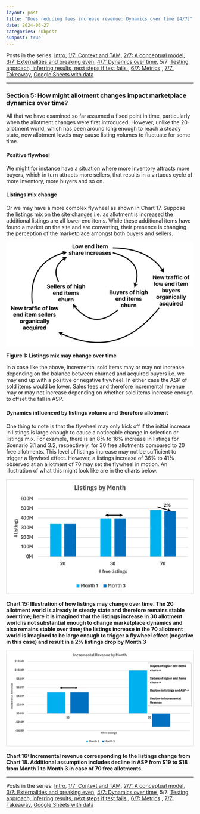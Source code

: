```yaml
---
layout: post
title: "Does reducing fees increase revenue: Dynamics over time [4/7]"
date: 2024-06-27
categories: subpost
subpost: true
---
```


Posts in the series: [Intro](https://mehnazm.github.io/main/2024/06/27/main-post.html), [1/7: Context and TAM](/subposts/Post1Sub1), [2/7: A conceptual model](/subposts/Post1Sub2), [3/7: Externalities and breaking even](/subposts/Post1Sub3), [4/7: Dynamics over time](/subposts/Post1Sub4), 5/7: [Testing approach, inferring results, next steps if test fails ](/subposts/Post1Sub5), [6/7: Metrics](/subposts/Post1Sub6) , [7/7: Takeaway](/subposts/Post1Sub7), [Google Sheets with data](https://docs.google.com/spreadsheets/d/1Iepg-qkXchzvtlwGRkfqKedoYjYhIrYqIr1l-UwbtY4/edit?usp=sharing)


---

### **Section 5: How might allotment changes impact marketplace dynamics over time?**

All that we have examined so far assumed a fixed point in time, particularly when the allotment changes were first introduced. However, unlike the 20-allotment world, which has been around long enough to reach a steady state, new allotment levels may cause listing volumes to fluctuate for some time.


#### **Positive flywheel**

We might for instance have a situation where more inventory attracts more buyers, which in turn attracts more sellers, that results in a virtuous cycle of more inventory, more buyers and so on. 


#### **Listings mix change**

Or we may have a more complex flywheel as shown in Chart 17. Suppose the listings mix on the site changes i.e. as allotment is increased the additional listings are all lower end items. While these additional items have found a market on the site and are converting, their presence is changing the perception of the marketplace amongst both buyers and sellers. 


![Figure 1: Listings mix may change over time](/assets/images/subpost4img1.png)


**Figure 1: Listings mix may change over time**

In a case like the above, incremental sold items may or may not increase depending on the balance between churned and acquired buyers i.e. we may end up with a positive or negative flywheel. In either case the ASP of sold items would be lower. Sales fees and therefore incremental revenue may or may not increase depending on whether sold items increase enough to offset the fall in ASP. 


#### **Dynamics influenced by listings volume and therefore allotment**

One thing to note is that the flywheel may only kick off if the initial increase in listings is large enough to cause a noticeable change in selection or listings mix. For example, there is an 8% to 16% increase in listings for Scenario 3.1 and 3.2, respectively, for 30 free allotments compared to 20 free allotments. This level of listings increase may not be sufficient to trigger a flywheel effect. However, a listings increase of 36% to 41% observed at an allotment of 70 may set the flywheel in motion. An illustration of what this might look like are in the charts below.


![Chart 15: Illustration of how listings may change over time. The 20 allotment world is already in steady state and therefore remains stable over time; here it is imagined that the listings increase in 30 allotment world is not substantial enough to change marketplace dynamics and also remains stable over time; the listings increase in the 70 allotment world is imagined to be large enough to trigger a flywheel effect (negative in this case) and result in a 2% listings drop by Month 3](/assets/images/subpost4img2.png)


**Chart 15: Illustration of how listings may change over time. The 20 allotment world is already in steady state and therefore remains stable over time; here it is imagined that the listings increase in 30 allotment world is not substantial enough to change marketplace dynamics and also remains stable over time; the listings increase in the 70 allotment world is imagined to be large enough to trigger a flywheel effect (negative in this case) and result in a 2% listings drop by Month 3**


![Chart 16: Incremental revenue corresponding to the listings change from Chart 18. Additional assumption includes decline in ASP from $19 to $18 from Month 1 to Month 3 in case of 70 free allotments.](/assets/images/subpost4img3.png)


**Chart 16: Incremental revenue corresponding to the listings change from Chart 18. Additional assumption includes decline in ASP from $19 to $18 from Month 1 to Month 3 in case of 70 free allotments.**


---

Posts in the series: [Intro](https://mehnazm.github.io/main/2024/06/27/main-post.html), [1/7: Context and TAM](/subposts/Post1Sub1), [2/7: A conceptual model](/subposts/Post1Sub2), [3/7: Externalities and breaking even](/subposts/Post1Sub3), [4/7: Dynamics over time](/subposts/Post1Sub4), 5/7: [Testing approach, inferring results, next steps if test fails ](/subposts/Post1Sub5), [6/7: Metrics](/subposts/Post1Sub6) , [7/7: Takeaway](/subposts/Post1Sub7), [Google Sheets with data](https://docs.google.com/spreadsheets/d/1Iepg-qkXchzvtlwGRkfqKedoYjYhIrYqIr1l-UwbtY4/edit?usp=sharing)